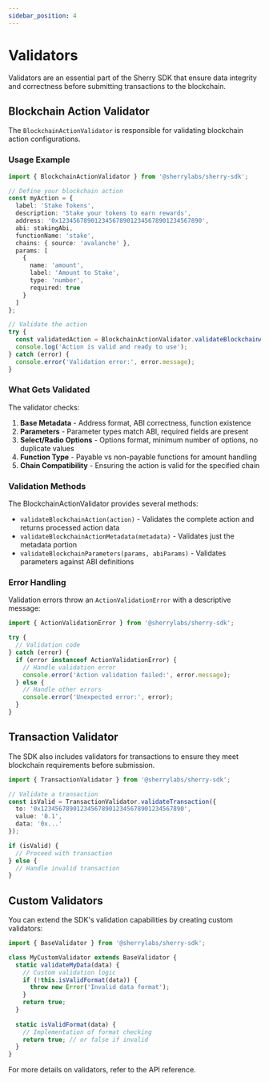 ```yaml
---
sidebar_position: 4
---
```


# Validators

Validators are an essential part of the Sherry SDK that ensure data integrity and correctness before submitting transactions to the blockchain.

## Blockchain Action Validator

The `BlockchainActionValidator` is responsible for validating blockchain action configurations.

### Usage Example

```typescript
import { BlockchainActionValidator } from '@sherrylabs/sherry-sdk';

// Define your blockchain action
const myAction = {
  label: 'Stake Tokens',
  description: 'Stake your tokens to earn rewards',
  address: '0x1234567890123456789012345678901234567890',
  abi: stakingAbi,
  functionName: 'stake',
  chains: { source: 'avalanche' },
  params: [
    {
      name: 'amount',
      label: 'Amount to Stake',
      type: 'number',
      required: true
    }
  ]
};

// Validate the action
try {
  const validatedAction = BlockchainActionValidator.validateBlockchainAction(myAction);
  console.log('Action is valid and ready to use');
} catch (error) {
  console.error('Validation error:', error.message);
}
```

### What Gets Validated

The validator checks:

1. **Base Metadata** - Address format, ABI correctness, function existence
2. **Parameters** - Parameter types match ABI, required fields are present
3. **Select/Radio Options** - Options format, minimum number of options, no duplicate values
4. **Function Type** - Payable vs non-payable functions for amount handling
5. **Chain Compatibility** - Ensuring the action is valid for the specified chain

### Validation Methods

The BlockchainActionValidator provides several methods:

- `validateBlockchainAction(action)` - Validates the complete action and returns processed action data
- `validateBlockchainActionMetadata(metadata)` - Validates just the metadata portion
- `validateBlockchainParameters(params, abiParams)` - Validates parameters against ABI definitions

### Error Handling

Validation errors throw an `ActionValidationError` with a descriptive message:

```typescript
import { ActionValidationError } from '@sherrylabs/sherry-sdk';

try {
  // Validation code
} catch (error) {
  if (error instanceof ActionValidationError) {
    // Handle validation error
    console.error('Action validation failed:', error.message);
  } else {
    // Handle other errors
    console.error('Unexpected error:', error);
  }
}
```

## Transaction Validator

The SDK also includes validators for transactions to ensure they meet blockchain requirements before submission.

```typescript
import { TransactionValidator } from '@sherrylabs/sherry-sdk';

// Validate a transaction
const isValid = TransactionValidator.validateTransaction({
  to: '0x1234567890123456789012345678901234567890',
  value: '0.1',
  data: '0x...'
});

if (isValid) {
  // Proceed with transaction
} else {
  // Handle invalid transaction
}
```

## Custom Validators

You can extend the SDK's validation capabilities by creating custom validators:

```typescript
import { BaseValidator } from '@sherrylabs/sherry-sdk';

class MyCustomValidator extends BaseValidator {
  static validateMyData(data) {
    // Custom validation logic
    if (!this.isValidFormat(data)) {
      throw new Error('Invalid data format');
    }
    return true;
  }
  
  static isValidFormat(data) {
    // Implementation of format checking
    return true; // or false if invalid
  }
}
```

For more details on validators, refer to the API reference.
